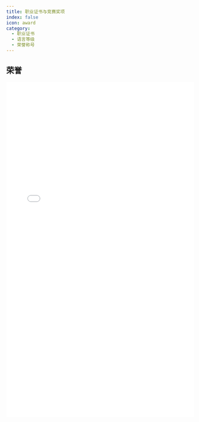 ```yaml
---
title: 职业证书与竞赛奖项
index: false
icon: award
category:
  - 职业证书
  - 语言等级
  - 荣誉称号
---
```


## 荣誉

<embed src="/xuzheyuan_resume.pdf" width="100%" height="900px" type="application/pdf" />

[//]: # ()
[//]: # ()
[//]: # (## 个人信息)

[//]: # ()
[//]: # (- 姓名：许哲远)

[//]: # (- 电话：13733444015 / 18987899085)

[//]: # (- 邮箱：xuzheyuan0712@163.com)

[//]: # (- 籍贯：湖北武汉)

[//]: # (- 学历：硕士应届毕业生（可随时到岗）)

[//]: # (- 主页：[https://xuzheyuan.com]&#40;https://xuzheyuan.com&#41;)

[//]: # (- Github：[https://github.com/xzxzy12345XZY]&#40;https://github.com/xzxzy12345XZY&#41;)

[//]: # ()
[//]: # (## 🎓 教育经历)

[//]: # ()
[//]: # (### **云南大学（211｜双一流） - 软件工程 硕士 软件学院**  )

[//]: # (2022年09月 - 2025年06月  )

[//]: # (2025届云南省优秀硕士毕业生、优秀团员、优秀班级干部)

[//]: # ()
[//]: # (### **湖北中医药大学 - 物联网工程 本科 信息工程学院**  )

[//]: # (2018年09月 - 2022年06月  )

[//]: # (2022届信息工程学院优秀毕业生、中国电信“飞Young创业英雄汇”大学生双创先锋)

[//]: # ()
[//]: # ()
[//]: # (## 🧪 实习与科研经历)

[//]: # ()
[//]: # (### **云南若愚科技有限公司 - 后端开发工程师**  )

[//]: # (2024年06月 - 2024年09月  )

[//]: # (项目背景：面向智慧医养场景定制开发的双端系统，包含后台管理端与家属小程序，聚焦智慧健康监测，采集老人生命体征实现告警管理。  )

[//]: # (➤ 设备接入与数据采集：接入心率体温等健康监测设备，基于阿里云 IoT 平台完成产品建模与 MQTT 数据上报配置，支持数据模拟调试；  )

[//]: # (➤ 智能告警规则与数据处理：制定基于指标阈值的告警逻辑，支持异常心率体温等数据的自动判别、定时检测与 Redis 缓存沉默期管理；  )

[//]: # (➤ 实时预警与数据展示：通过 WebSocket 搭建前后端双向通信通道，实现告警信息的实时推送与页面弹窗提醒及支持健康数据可视化。)

[//]: # ()
[//]: # (### **云南省教育厅研究生科研基金 - 项目负责人**  )

[//]: # (2023年11月 - 2025年04月  )

[//]: # (项目背景：基于手环手表等可穿戴设备数据，构建面向帕金森病智能诊断的机器学习评估体系，实现日常场景下的自动识别与精准分析。  )

[//]: # (➤ 构建基于可穿戴传感器的多活动细粒度帕金森病情评估数据集，开发涵盖采集、预处理与多活动融合策略建模的病情评估框架代码库；  )

[//]: # (➤ 聚焦解决标签噪声与个体差异性，第一作者发表3篇国际论文（BIBM2024、ICAPADS2023），并协调团队成员共发表7篇国际论文；  )

[//]: # (➤ 主导多个创新创业竞赛获国家级奖项，组织参与中国移动研究院与医院评估，获得首席科学家推荐信与两家企业共计200万元投资意向。)

[//]: # ()
[//]: # (---)

[//]: # ()
[//]: # (## 🛠️ 专业技能)

[//]: # ()
[//]: # (- **Java基础**：掌握集合、反射、IO、异常处理、设计模式，阅读 HashMap 源码并理解扩容机制与线程安全问题；)

[//]: # (- **并发编程**：熟悉 ThreadLocal、synchronized、volatile、CAS 等并发原语，掌握线程隔离与并发控制策略；)

[//]: # (- **JVM原理**：了解内存结构、类加载机制、GC 回收流程与元空间管理，具备基本调优与性能诊断能力；)

[//]: # (- **开发框架**：熟练使用 Spring Boot、Spring MVC、MyBatis 等，理解 IoC、AOP 与 Bean 生命周期全流程；)

[//]: # (- **数据库**：掌握 MySQL 索引优化、事务一致性、锁机制，熟悉 Redis 多结构及缓存穿透/击穿/雪崩等处理策略；)

[//]: # (- **工具部署**：了解 Linux 常用命令，熟练使用 Git、Maven、Docker 等工具实现项目构建、镜像管理与自动化部署；)

[//]: # (- **其他能力**：了解大语言模型 API 对接流程，具备 RAG 检索增强与轻量级 Agent 系统构建及功能集成经验。)

[//]: # ()
[//]: # (---)

[//]: # ()
[//]: # (## 💼 项目经历)

[//]: # ()
[//]: # (### **基于 DDD 架构的小型商城支付系统 - 后端开发**)

[//]: # (2024年11月 - 2024年12月  )

[//]: # (项目描述：主导开发基于 DDD 架构的商城支付系统，覆盖用户下单至支付的完整链路。项目初期采用 MVC 架构，后期重构为 DDD，完成聚合划分、实体建模与领域服务抽象，提升系统扩展性与业务表达力，并集成微信、支付宝接口，保障支付流程的安全性与稳定性。  )

[//]: # (核心技术：Spring Boot、MyBatis、MySQL、Redis、Docker、NATAPP、微信公众号 API、支付宝 SDK  )

[//]: # (- 架构升级与模块设计：完成从 MVC 向 DDD 架构重构，抽象聚合根与领域服务，提升系统可维护性与模块解耦；  )

[//]: # (- 支付链路打通与安全防护：集成微信、支付宝支付接口，结合用户 IP 实现安全策略与模板消息提醒，保障交易稳定性；  )

[//]: # (- 本地联调与真实环境验证：基于 NATAPP 实现内网穿透，完成订单模块校验、持久化与支付流程全链路调试。)

[//]: # ()
[//]: # (### **RAG大模型驱动的CI自动化代码评审组件 - 后端开发**)

[//]: # (2025年02月 - 2025年03月  )

[//]: # (项目简介：主导构建本地部署的 DeepSeek 大模型自动化代码评审组件，融合 RAG 技术，前端支持对话检索与知识库实时更新，后端基于 Spring AI 提供语义增强支持。开发者提交 Git 合并请求后，组件自动分析改动内容，生成评审建议并通过微信公众号实时推送。  )

[//]: # (核心技术：Spring Boot、Spring AI、GitHub Actions、PostgreSQL、Redis、Docker、Ollama + DeepSeek、微信公众号 API  )

[//]: # (- RAG 支撑与私有知识接入：前端支持对话检索与文档上传，构建可嵌入更新的动态私有知识库，为大模型提供语义上下文支持；  )

[//]: # (- 本地部署的大模型评审引擎：本地部署 DeepSeek 模型实现代码语义理解与结构化评审建议生成，提升审查智能性并保障数据隐私；  )

[//]: # (- CI 自动化部署与结果推送：GitHub Actions 实现组件自动构建与部署，结合微信公众号 API 完成评审结果即时通知与闭环反馈。)

[//]: # ()
[//]: # (---)

[//]: # ()
[//]: # (## 🏅 职业技能与竞赛奖项)

[//]: # ()
[//]: # (- **职业证书**：2021年通过计算机专业与软件专业技术资格-网络工程师（中级）、CCF-B类会议ICASSP2025审稿人证书)

[//]: # (- **语言等级**：大学英语四级（CET-4），大学英语六级（CET-6）)

[//]: # (- **竞赛奖项**：2024服务外包大赛国家二等奖、2023中国国际“互联网+”大赛国家铜奖、2023华为昇腾AI大赛省级铜奖，均任负责人)
